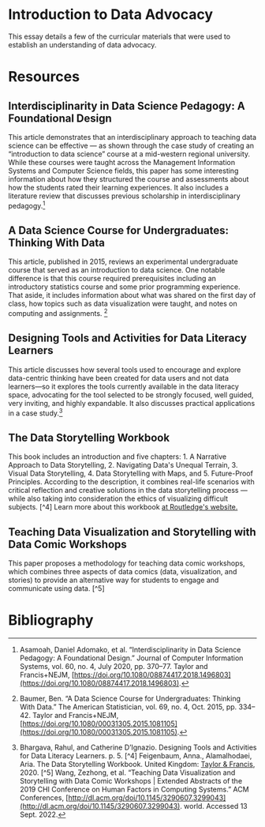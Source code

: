 <param ve-config 
       title="Data Advocacy"
       author="Lore"
       banner="https://tdwi.org/-/media/TDWI/TDWI/BITW/ConnectedPeopleBlue.jpg" 
       layout="vertical">

# Introduction to Data Advocacy

This essay details a few of the curricular materials that were used to establish an understanding of data advocacy.

# Resources

## Interdisciplinarity in Data Science Pedagogy: A Foundational Design

This article demonstrates that an interdisciplinary approach to teaching data science can be effective — as shown through the case study of creating an “introduction to data science” course at a mid-western regional university. 
While these courses were taught across the Management Information Systems and Computer Science fields, this paper has some interesting information about how they structured the course and assessments about how the students rated their learning experiences. It also includes a literature review that discusses previous scholarship in interdisciplinary pedagogy.[^1]

<param ve-image label="Screenshot from Taylor & Francis Online" description="a screenshot of the webpage for the “Interdisciplinary in Data Science Pedagogy” webpage" license="Copyright © 2022 Informa UK Limited" url="https://lore3581.github.io/da4a-juncture/bibliography-essay/Interdisciplinarity-in-Data-Science-Pedagogy.png">

## A Data Science Course for Undergraduates: Thinking With Data

This article, published in 2015, reviews an experimental undergraduate course that served as an introduction to data science. One notable difference is that this course required prerequisites including an introductory statistics course and some prior programming experience. That aside, it includes information about what was shared on the first day of class, how topics such as data visualization were taught, and notes on computing and assignments. [^2]

<param ve-iframe src="https://arxiv.org/pdf/1503.05570.pdf">

## Designing Tools and Activities for Data Literacy Learners

This article discusses how several tools used to encourage and explore data-centric thinking have been created for data users and not data learners—so it explores the tools currently available in the data literacy space, advocating for the tool selected to be strongly focused, well guided, very inviting, and highly expandable. It also discusses practical applications in a case study.[^3]

<param ve-iframe src="https://www.media.mit.edu/publications/designing-tools-and-activities-for-data-literacy-learners/">

<param ve-image label=”Figure 1 from Interdisciplinary in Data Science Pedagogy” description="Figure 1: informally mapping out some data tools to compare learn-ability and flexibility" license="Copyright 1995 by the Massachusetts Institute of Technology" url="https://lore3581.github.io/da4a-juncture/bibliography-essay/Designing-Tools-and-Activities-for-Data-Literacy-Learners.png">

## The Data Storytelling Workbook

This book includes an introduction and five chapters: 1. A Narrative Approach to Data Storytelling, 2. Navigating Data's Unequal Terrain, 3. Visual Data Storytelling, 4. Data Storytelling with Maps, and 5. Future-Proof Principles. According to the description, it combines real-life scenarios with critical reflection and creative solutions in the data storytelling process — while also taking into consideration the ethics of visualizing difficult subjects. [^4] Learn more about this workbook [at Routledge's website.](https://www.routledge.com/The-Data-Storytelling-Workbook/Feigenbaum-Alamalhodaei/p/book/9781138052116) 

<param ve-iframe src="https://books.google.com/books?id=ANLVDwAAQBAJ&newbks=0&lpg=PA1&pg=PA1&output=embed">

## Teaching Data Visualization and Storytelling with Data Comic Workshops

This paper proposes a methodology for teaching data comic workshops, which combines three aspects of data comics (data, visualization, and stories) to provide an alternative way for students to engage and communicate using data. [^5]

<param ve-image label="PDF of Teaching Data Visualization and Storytelling with Data Comic Workshops" description="This paper presents a method for hands-on creation of data comics in a workshop context and includes a description of the results, lessons learned and future improvements" license="© 2019 Copyright held by the owner/author(s)." url="https://lore3581.github.io/da4a-collectionbuilder/objects/TeachingDataVisualizationandStorytellingwithDataComicWorkshops.pdf">


# Bibliography
[^1]: Asamoah, Daniel Adomako, et al. “Interdisciplinarity in Data Science Pedagogy: A Foundational Design.” Journal of Computer Information Systems, vol. 60, no. 4, July 2020, pp. 370–77. Taylor and Francis+NEJM, [https://doi.org/10.1080/08874417.2018.1496803](https://doi.org/10.1080/08874417.2018.1496803).
[^2]: Baumer, Ben. “A Data Science Course for Undergraduates: Thinking With Data.” The American Statistician, vol. 69, no. 4, Oct. 2015, pp. 334–42. Taylor and Francis+NEJM, [https://doi.org/10.1080/00031305.2015.1081105](https://doi.org/10.1080/00031305.2015.1081105). 
[^3]: Bhargava, Rahul, and Catherine D’Ignazio. Designing Tools and Activities for Data Literacy Learners. p. 5.
[^4] Feigenbaum, Anna., Alamalhodaei, Aria. The Data Storytelling Workbook. United Kingdom: [Taylor & Francis](https://www.routledge.com/The-Data-Storytelling-Workbook/Feigenbaum-Alamalhodaei/p/book/9781138052116), 2020.
[^5] Wang, Zezhong, et al. “Teaching Data Visualization and Storytelling with Data Comic Workshops | Extended Abstracts of the 2019 CHI Conference on Human Factors in Computing Systems.” ACM Conferences, [http://dl.acm.org/doi/10.1145/3290607.3299043](http://dl.acm.org/doi/10.1145/3290607.3299043). world. Accessed 13 Sept. 2022.
